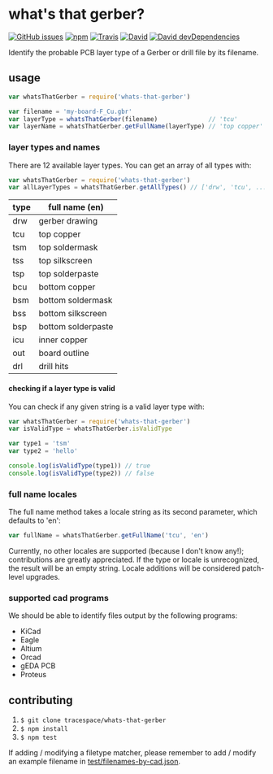 # what's that gerber?

[![GitHub issues](https://img.shields.io/github/issues/tracespace/whats-that-gerber.svg?style=flat-square&maxAge=86400)](https://github.com/tracespace/whats-that-gerber/issues)
[![npm](https://img.shields.io/npm/v/whats-that-gerber.svg?style=flat-square&maxAge=86400)](https://www.npmjs.com/package/whats-that-gerber)
[![Travis](https://img.shields.io/travis/tracespace/whats-that-gerber/master.svg?style=flat-square&maxAge=86400)](https://travis-ci.org/tracespace/whats-that-gerber)
[![David](https://img.shields.io/david/tracespace/whats-that-gerber.svg?style=flat-square&maxAge=86400)](https://david-dm.org/tracespace/whats-that-gerber)
[![David devDependencies](https://img.shields.io/david/dev/tracespace/whats-that-gerber.svg?style=flat-square&maxAge=86400)](https://david-dm.org/tracespace/whats-that-gerber?type=dev)

Identify the probable PCB layer type of a Gerber or drill file by its filename.

## usage

``` javascript
var whatsThatGerber = require('whats-that-gerber')

var filename = 'my-board-F_Cu.gbr'
var layerType = whatsThatGerber(filename)              // 'tcu'
var layerName = whatsThatGerber.getFullName(layerType) // 'top copper'
```

### layer types and names

There are 12 available layer types. You can get an array of all types with:

``` javascript
var whatsThatGerber = require('whats-that-gerber')
var allLayerTypes = whatsThatGerber.getAllTypes() // ['drw', 'tcu', ...]
```

type | full name (en)     
-----|--------------------
drw  | gerber drawing     
tcu  | top copper         
tsm  | top soldermask     
tss  | top silkscreen     
tsp  | top solderpaste    
bcu  | bottom copper      
bsm  | bottom soldermask  
bss  | bottom silkscreen  
bsp  | bottom solderpaste
icu  | inner copper       
out  | board outline      
drl  | drill hits         

#### checking if a layer type is valid

You can check if any given string is a valid layer type with:

``` js
var whatsThatGerber = require('whats-that-gerber')
var isValidType = whatsThatGerber.isValidType

var type1 = 'tsm'
var type2 = 'hello'

console.log(isValidType(type1)) // true
console.log(isValidType(type2)) // false
```

### full name locales

The full name method takes a locale string as its second parameter, which defaults to 'en':

``` javascript
var fullName = whatsThatGerber.getFullName('tcu', 'en')
```

Currently, no other locales are supported (because I don't know any!); contributions are greatly appreciated. If the type or locale is unrecognized, the result will be an empty string. Locale additions will be considered patch-level upgrades.

### supported cad programs

We should be able to identify files output by the following programs:

* KiCad
* Eagle
* Altium
* Orcad
* gEDA PCB
* Proteus

## contributing

1. `$ git clone tracespace/whats-that-gerber`
2. `$ npm install`
3. `$ npm test`

If adding / modifying a filetype matcher, please remember to add / modify an example filename in [test/filenames-by-cad.json](test/filenames-by-cad.json).
